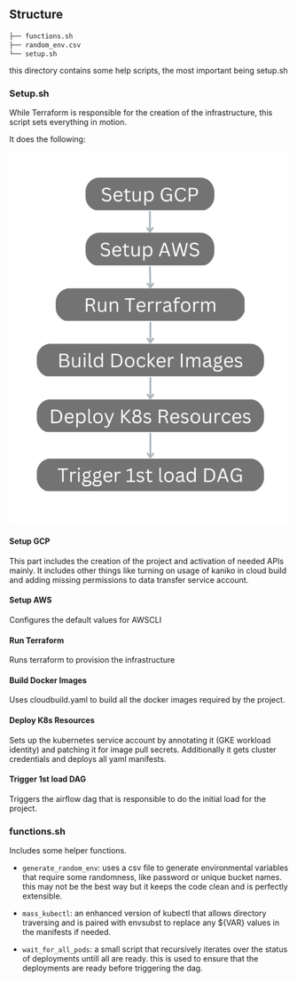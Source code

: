 
## **Structure**
```
├── functions.sh
├── random_env.csv
└── setup.sh
```

this directory contains some help scripts, the most important being setup.sh


### **Setup.sh**

While Terraform is responsible for the creation of the infrastructure, this script
sets everything in motion.

It does the following:

![gcp image](./images/setup_gcp.png)


#### **Setup GCP**

This part includes the creation of the project and activation of needed APIs mainly.
It includes other things like turning on usage of kaniko in cloud build and adding missing permissions to data transfer service account.

#### **Setup AWS**

Configures the default values for AWSCLI

#### **Run Terraform**
Runs terraform to provision the infrastructure

#### **Build Docker Images**
Uses cloudbuild.yaml to build all the docker images required by the project.

#### **Deploy K8s Resources**
Sets up the kubernetes service account by annotating it (GKE workload identity) and patching it for image pull secrets.
Additionally it gets cluster credentials and deploys all yaml manifests.

#### **Trigger 1st load DAG**
Triggers the airflow dag that is responsible to do the initial load for the project.



### **functions.sh**

Includes some helper functions.

- `generate_random_env`: uses a csv file to generate environmental variables that require some randomness, like password or unique bucket names.
this may not be the best way but it keeps the code clean and is perfectly extensible.

- `mass_kubectl`: an enhanced version of kubectl that allows directory traversing and is paired with envsubst to replace any ${VAR} values in the manifests if needed.

- `wait_for_all_pods`: a small script that recursively iterates over the status of deployments untill all are ready. 
this is used to ensure that the deployments are ready before triggering the dag.